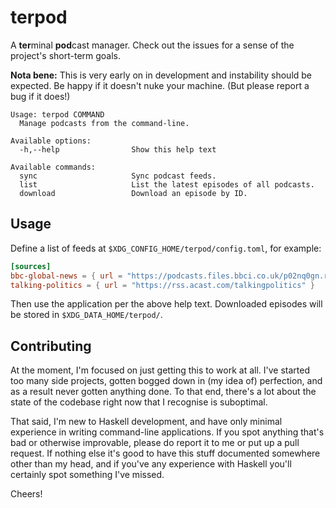 # terpod

A **ter**minal **pod**cast manager. Check out the issues for a sense of the project's short-term goals.

**Nota bene:** This is very early on in development and instability should be expected. Be happy if it doesn't nuke your machine. (But please report a bug if it does!)

```
Usage: terpod COMMAND
  Manage podcasts from the command-line.

Available options:
  -h,--help                Show this help text

Available commands:
  sync                     Sync podcast feeds.
  list                     List the latest episodes of all podcasts.
  download                 Download an episode by ID.
```

## Usage

Define a list of feeds at `$XDG_CONFIG_HOME/terpod/config.toml`, for example:

```toml
[sources]
bbc-global-news = { url = "https://podcasts.files.bbci.co.uk/p02nq0gn.rss" }
talking-politics = { url = "https://rss.acast.com/talkingpolitics" }
```

Then use the application per the above help text. Downloaded episodes will be stored in `$XDG_DATA_HOME/terpod/`.

## Contributing

At the moment, I'm focused on just getting this to work at all. I've started too many side projects, gotten bogged down in (my idea of) perfection, and as a result never gotten anything done. To that end, there's a lot about the state of the codebase right now that I recognise is suboptimal.

That said, I'm new to Haskell development, and have only minimal experience in writing command-line applications. If you spot anything that's bad or otherwise improvable, please do report it to me or put up a pull request. If nothing else it's good to have this stuff documented somewhere other than my head, and if you've any experience with Haskell you'll certainly spot something I've missed.

Cheers!

